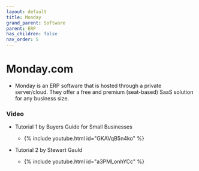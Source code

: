 ```yaml
---
layout: default
title: Monday
grand_parent: Software
parent: ERP
has_children: false
nav_order: 5
---
```

# Monday.com
- Monday is an ERP software that is hosted through a private server/cloud. They offer a free and premium (seat-based) SaaS solution for any business size.  


### Video
- Tutorial 1 by Buyers Guide for Small Businesses 
	- {% include youtube.html id="GKAVqB5n4ko" %}

- Tutorial 2 by Stewart Gauld 
	- {% include youtube.html id="a3PMLonhYCc" %}
	